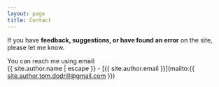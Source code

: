 ```yaml
---
layout: page
title: Contact
---
```


If you have **feedback, suggestions, or have found an error** on the site, please let me know. 

You can reach me using email:  
{{ site.author.name | escape }} - [{{ site.author.email }}](mailto:{{ site.author.tom.dodrill@gmail.com }})
